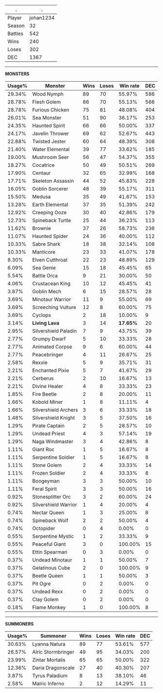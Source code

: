 .|.
|-|-
Player|johan1234
Season|32
Battles|542
Wins|240
Loses|302
DEC|1367

---
**MONSTERS**

Usage%|Monster|Wins|Loses|Win rate|DEC|
-|-|-|-|-|-|
29.34%|Wood Nymph|89|70|55.97%|586|
28.78%|Flesh Golem|86|70|55.13%|566|
28.78%|Furious Chicken|75|81|48.08%|404|
26.01%|Sea Monster|51|90|36.17%|253|
24.35%|Haunted Spirit|66|66|50.00%|337|
24.17%|Javelin Thrower|69|62|52.67%|443|
22.88%|Twisted Jester|60|64|48.39%|308|
21.40%|Water Elemental|39|77|33.62%|185|
19.00%|Mushroom Seer|56|47|54.37%|355|
18.27%|Cocatrice|50|49|50.51%|269|
17.90%|Centaur|32|65|32.99%|168|
17.71%|Skeleton Assassin|44|52|45.83%|228|
16.05%|Goblin Sorcerer|48|39|55.17%|311|
15.50%|Medusa|35|49|41.67%|153|
13.28%|Earth Elemental|37|35|51.39%|242|
12.92%|Creeping Ooze|30|40|42.86%|179|
12.73%|Spineback Turtle|25|44|36.23%|113|
11.62%|Brownie|37|26|58.73%|236|
11.07%|Haunted Spider|24|36|40.00%|112|
10.33%|Sabre Shark|18|38|32.14%|108|
10.33%|Manticore|23|33|41.07%|178|
8.30%|Elven Cutthroat|22|23|48.89%|129|
6.09%|Sea Genie|15|18|45.45%|65|
5.54%|Battle Orca|9|21|30.00%|50|
4.06%|Crustacean King|10|12|45.45%|41|
3.87%|Goblin Mech|6|15|28.57%|28|
3.69%|Minotaur Warrior|11|9|55.00%|69|
3.69%|Screeching Vulture|12|8|60.00%|75|
3.69%|Cyclops|2|18|10.00%|9|
3.14%|**Living Lava**|3|14|**17.65%**|20|
2.95%|Silvershield Paladin|7|9|43.75%|39|
2.77%|Grumpy Dwarf|5|10|33.33%|28|
2.77%|Animated Corpse|9|6|60.00%|44|
2.77%|Peacebringer|4|11|26.67%|25|
2.58%|Rexxie|5|9|35.71%|31|
2.21%|Enchanted Pixie|5|7|41.67%|29|
2.21%|Cerberus|2|10|16.67%|13|
2.21%|Divine Healer|4|8|33.33%|23|
1.85%|Fire Beetle|2|8|20.00%|11|
1.66%|Kobold Miner|1|8|11.11%|4|
1.66%|Silvershield Archers|3|6|33.33%|18|
1.48%|Silvershield Knight|3|5|37.50%|16|
1.29%|Pirate Captain|2|5|28.57%|10|
1.29%|Undead Priest|4|3|57.14%|19|
1.29%|Naga Windmaster|3|4|42.86%|8|
1.11%|Giant Roc|1|5|16.67%|8|
1.11%|Serpentine Soldier|1|5|16.67%|8|
1.11%|Stone Golem|2|4|33.33%|14|
1.11%|Frozen Soldier|2|4|33.33%|8|
1.11%|Boogeyman|3|3|50.00%|10|
1.11%|Feral Spirit|3|3|50.00%|16|
0.92%|Stonesplitter Orc|3|2|60.00%|24|
0.92%|Silvershield Warrior|1|4|20.00%|4|
0.74%|Nectar Queen|1|3|25.00%|8|
0.74%|Spineback Wolf|2|2|50.00%|4|
0.74%|Octopider|0|4|0.00%|0|
0.55%|Serpentine Mystic|1|2|33.33%|9|
0.55%|Peaceful Giant|3|0|100.00%|15|
0.55%|Ettin Spearman|0|3|0.00%|0|
0.37%|Undead Minotaur|1|1|50.00%|7|
0.37%|Gelatinous Cube|2|0|100.00%|9|
0.37%|Beetle Queen|1|1|50.00%|3|
0.37%|Pit Ogre|0|2|0.00%|0|
0.37%|Undead Rexx|0|2|0.00%|0|
0.37%|Clay Golem|0|2|0.00%|0|
0.18%|Flame Monkey|1|0|100.00%|8|

---
**SUMMONERS**

Usage%|Summoner|Wins|Loses|Win rate|DEC|
-|-|-|-|-|-|
30.63%|Lyanna Natura|89|77|53.61%|577|
26.57%|Alric Stormbringer|49|95|34.03%|200|
23.99%|Zintar Mortalis|65|65|50.00%|322|
12.36%|Daria Dragonscale|27|40|40.30%|207|
3.87%|Tyrus Paladium|8|13|38.10%|46|
2.58%|Malric Inferno|2|12|14.29%|11|
